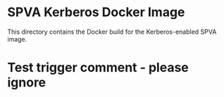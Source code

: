 # SPVA Kerberos Docker Image

This directory contains the Docker build for the Kerberos-enabled SPVA image.

# Test trigger comment - please ignore 